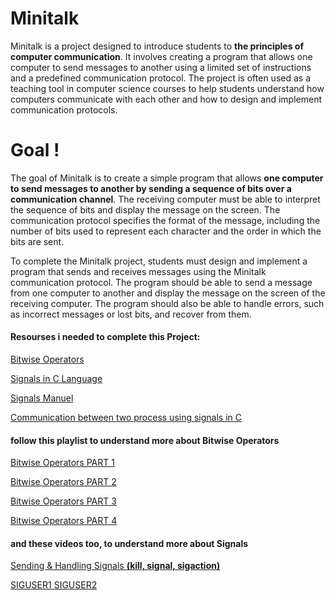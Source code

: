 # Minitalk
Minitalk is a project designed to introduce students to **the principles of computer communication**. It involves creating a program that allows one computer to send messages to another using a limited set of instructions and a predefined communication protocol. The project is often used as a teaching tool in computer science courses to help students understand how computers communicate with each other and how to design and implement communication protocols.

# Goal !
The goal of Minitalk is to create a simple program that allows **one computer to send messages to another by sending a sequence of bits over a communication channel**. The receiving computer must be able to interpret the sequence of bits and display the message on the screen. The communication protocol specifies the format of the message, including the number of bits used to represent each character and the order in which the bits are sent.

To complete the Minitalk project, students must design and implement a program that sends and receives messages using the Minitalk communication protocol. The program should be able to send a message from one computer to another and display the message on the screen of the receiving computer. The program should also be able to handle errors, such as incorrect messages or lost bits, and recover from them.

#### Resourses i needed to complete this Project:
[Bitwise Operators](https://www.geeksforgeeks.org/bitwise-operators-in-c-cpp/)

[Signals in C Language](https://www.geeksforgeeks.org/signals-c-language/)

[Signals Manuel](https://man7.org/linux/man-pages/man7/signal.7.html)

[Communication between two process using signals in C](https://www.geeksforgeeks.org/signals-c-set-2/?ref=gcse)
 #### follow this playlist to understand more about Bitwise Operators
 [Bitwise Operators PART 1](https://youtu.be/jlQmeyce65Q)

 [Bitwise Operators PART 2](https://youtu.be/8aFik6lPPaA)

 [Bitwise Operators PART 3](https://youtu.be/GhhJP6vpEA8)

 [Bitwise Operators PART 4](https://youtu.be/kYR5biY4OHw)

 #### and these videos too, to understand more about Signals
 [Sending & Handling Signals **(kill, signal, sigaction)**](https://youtu.be/83M5-NPDeWs)

 [SIGUSER1 SIGUSER2](https://youtu.be/PErrlOx3LYE)
 
